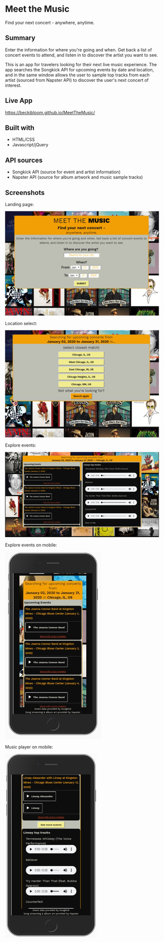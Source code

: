 # Meet the Music
Find your next concert - anywhere, anytime.

## Summary
Enter the information for where you're going and when. Get back a list of concert events to attend, and listen in to discover the artist you want to see.

This is an app for travelers looking for their next live music experience. The app searches the Songkick API for upcoming events by date and location, and in the same window allows the user to sample top tracks from each artist (sourced from Napster API) to discover the user's next concert of interest.

## Live App
https://beckibloom.github.io/MeetTheMusic/

## Built with
* HTML/CSS
* Javascript/jQuery

## API sources
* Songkick API (source for event and artist information)
* Napster API (source for album artwork and music sample tracks)

## Screenshots

Landing page:

![landing page](images/landing-page.jpg)

Location select:

![location select](images/location-select.jpg)

Explore events:

![explore events](images/event-explore.jpg)

Explore events on mobile:

![explore events mobile](images/event-explore-mobile.jpg)

Music player on mobile:

![music player mobile](images/music-player-mobile.jpg)